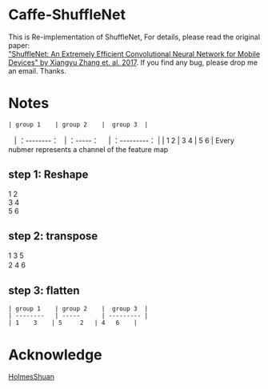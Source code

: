 # Caffe-ShuffleNet
This is Re-implementation of ShuffleNet, For details, please read the original paper:  
["ShuffleNet: An Extremely Efficient Convolutional
Neural Network for Mobile Devices" by Xiangyu Zhang et. al. 2017](https://arxiv.org/pdf/1707.01083.pdf). If you find any bug, please drop me an email. Thanks.

# Notes
    | group 1    | group 2    |  group 3  |
    | ：--------：   | ：-----：      | ：---------： |
    | 1    2     | 3     4    | 5   6     |
    Every nubmer represents a channel of the feature map
## step 1: Reshape  
1  2  
3  4   
5  6 
## step 2: transpose  
1 3 5  
2 4 6　　
## step 3: flatten  
    | group 1    | group 2    |  group 3  |
    | --------   | -----      | --------- |
    | 1    3    | 5     2   | 4   6    |

# Acknowledge  
[HolmesShuan](https://github.com/HolmesShuan)
